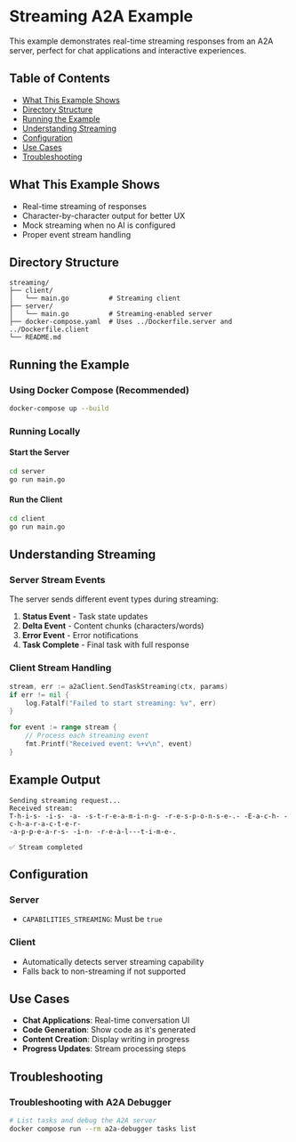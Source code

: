 # Streaming A2A Example

This example demonstrates real-time streaming responses from an A2A server, perfect for chat applications and interactive experiences.

## Table of Contents

- [What This Example Shows](#what-this-example-shows)
- [Directory Structure](#directory-structure)
- [Running the Example](#running-the-example)
- [Understanding Streaming](#understanding-streaming)
- [Configuration](#configuration)
- [Use Cases](#use-cases)
- [Troubleshooting](#troubleshooting)

## What This Example Shows

- Real-time streaming of responses
- Character-by-character output for better UX
- Mock streaming when no AI is configured
- Proper event stream handling

## Directory Structure

```
streaming/
├── client/
│   └── main.go          # Streaming client
├── server/
│   └── main.go          # Streaming-enabled server
├── docker-compose.yaml  # Uses ../Dockerfile.server and ../Dockerfile.client
└── README.md
```

## Running the Example

### Using Docker Compose (Recommended)

```bash
docker-compose up --build
```

### Running Locally

#### Start the Server

```bash
cd server
go run main.go
```

#### Run the Client

```bash
cd client
go run main.go
```

## Understanding Streaming

### Server Stream Events

The server sends different event types during streaming:

1. **Status Event** - Task state updates
2. **Delta Event** - Content chunks (characters/words)
3. **Error Event** - Error notifications
4. **Task Complete** - Final task with full response

### Client Stream Handling

```go
stream, err := a2aClient.SendTaskStreaming(ctx, params)
if err != nil {
    log.Fatalf("Failed to start streaming: %v", err)
}

for event := range stream {
    // Process each streaming event
    fmt.Printf("Received event: %+v\n", event)
}
```

## Example Output

```
Sending streaming request...
Received stream:
T-h-i-s- -i-s- -a- -s-t-r-e-a-m-i-n-g- -r-e-s-p-o-n-s-e-.- -E-a-c-h- -c-h-a-r-a-c-t-e-r-
-a-p-p-e-a-r-s- -i-n- -r-e-a-l---t-i-m-e-.

✅ Stream completed
```

## Configuration

### Server

- `CAPABILITIES_STREAMING`: Must be `true`

### Client

- Automatically detects server streaming capability
- Falls back to non-streaming if not supported

## Use Cases

- **Chat Applications**: Real-time conversation UI
- **Code Generation**: Show code as it's generated
- **Content Creation**: Display writing in progress
- **Progress Updates**: Stream processing steps

## Troubleshooting

### Troubleshooting with A2A Debugger

```bash
# List tasks and debug the A2A server
docker compose run --rm a2a-debugger tasks list
```
